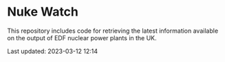 # Nuke Watch

This repository includes code for retrieving the latest information available on the output of EDF nuclear power plants in the UK.

Last updated: 2023-03-12 12:14